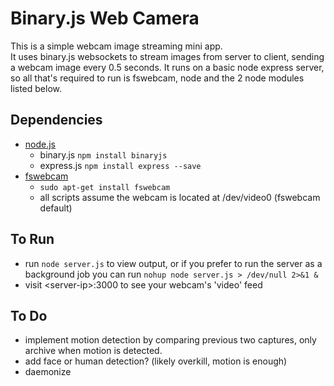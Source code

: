 # Binary.js Web Camera 
This is a simple webcam image streaming mini app.  
It uses binary.js websockets to stream images from server to client, sending a webcam image every 0.5 seconds.
It runs on a basic node express server, so all that's required to run is fswebcam, node and the 2 node modules listed below.

## Dependencies
- [node.js](https://nodejs.org/en/download/package-manager/)
  - binary.js `npm install binaryjs`
  - express.js `npm install express --save`  
- [fswebcam](http://manpages.ubuntu.com/manpages/lucid/man1/fswebcam.1.html)
  - `sudo apt-get install fswebcam`
  - all scripts assume the webcam is located at /dev/video0 (fswebcam default)

## To Run
- run `node server.js` to view output, or if you prefer to run the server as a background job you can run `nohup node server.js > /dev/null 2>&1 &`
- visit \<server-ip\>:3000 to see your webcam's 'video' feed

## To Do
- implement motion detection by comparing previous two captures, only archive when motion is detected.
- add face or human detection? (likely overkill, motion is enough)
- daemonize
